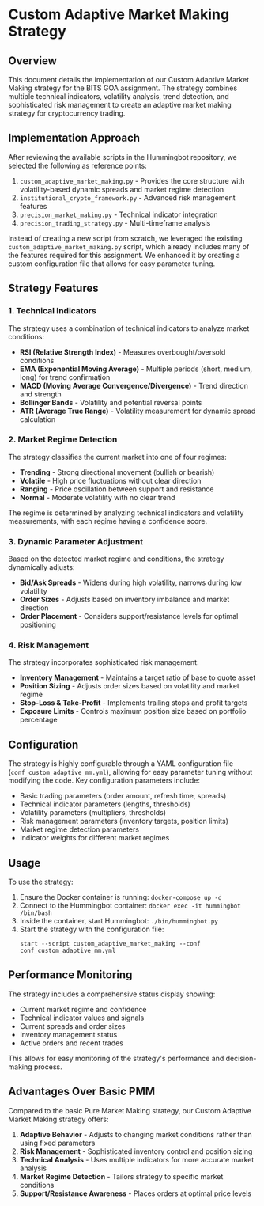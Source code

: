 # Custom Adaptive Market Making Strategy

## Overview

This document details the implementation of our Custom Adaptive Market Making strategy for the BITS GOA assignment. The strategy combines multiple technical indicators, volatility analysis, trend detection, and sophisticated risk management to create an adaptive market making strategy for cryptocurrency trading.

## Implementation Approach

After reviewing the available scripts in the Hummingbot repository, we selected the following as reference points:

1. `custom_adaptive_market_making.py` - Provides the core structure with volatility-based dynamic spreads and market regime detection
2. `institutional_crypto_framework.py` - Advanced risk management features
3. `precision_market_making.py` - Technical indicator integration
4. `precision_trading_strategy.py` - Multi-timeframe analysis

Instead of creating a new script from scratch, we leveraged the existing `custom_adaptive_market_making.py` script, which already includes many of the features required for this assignment. We enhanced it by creating a custom configuration file that allows for easy parameter tuning.

## Strategy Features

### 1. Technical Indicators

The strategy uses a combination of technical indicators to analyze market conditions:

- **RSI (Relative Strength Index)** - Measures overbought/oversold conditions
- **EMA (Exponential Moving Average)** - Multiple periods (short, medium, long) for trend confirmation
- **MACD (Moving Average Convergence/Divergence)** - Trend direction and strength
- **Bollinger Bands** - Volatility and potential reversal points
- **ATR (Average True Range)** - Volatility measurement for dynamic spread calculation

### 2. Market Regime Detection

The strategy classifies the current market into one of four regimes:

- **Trending** - Strong directional movement (bullish or bearish)
- **Volatile** - High price fluctuations without clear direction
- **Ranging** - Price oscillation between support and resistance
- **Normal** - Moderate volatility with no clear trend

The regime is determined by analyzing technical indicators and volatility measurements, with each regime having a confidence score.

### 3. Dynamic Parameter Adjustment

Based on the detected market regime and conditions, the strategy dynamically adjusts:

- **Bid/Ask Spreads** - Widens during high volatility, narrows during low volatility
- **Order Sizes** - Adjusts based on inventory imbalance and market direction
- **Order Placement** - Considers support/resistance levels for optimal positioning

### 4. Risk Management

The strategy incorporates sophisticated risk management:

- **Inventory Management** - Maintains a target ratio of base to quote asset
- **Position Sizing** - Adjusts order sizes based on volatility and market regime
- **Stop-Loss & Take-Profit** - Implements trailing stops and profit targets
- **Exposure Limits** - Controls maximum position size based on portfolio percentage

## Configuration

The strategy is highly configurable through a YAML configuration file (`conf_custom_adaptive_mm.yml`), allowing for easy parameter tuning without modifying the code. Key configuration parameters include:

- Basic trading parameters (order amount, refresh time, spreads)
- Technical indicator parameters (lengths, thresholds)
- Volatility parameters (multipliers, thresholds)
- Risk management parameters (inventory targets, position limits)
- Market regime detection parameters
- Indicator weights for different market regimes

## Usage

To use the strategy:

1. Ensure the Docker container is running: `docker-compose up -d`
2. Connect to the Hummingbot container: `docker exec -it hummingbot /bin/bash`
3. Inside the container, start Hummingbot: `./bin/hummingbot.py`
4. Start the strategy with the configuration file:
   ```
   start --script custom_adaptive_market_making --conf conf_custom_adaptive_mm.yml
   ```

## Performance Monitoring

The strategy includes a comprehensive status display showing:

- Current market regime and confidence
- Technical indicator values and signals
- Current spreads and order sizes
- Inventory management status
- Active orders and recent trades

This allows for easy monitoring of the strategy's performance and decision-making process.

## Advantages Over Basic PMM

Compared to the basic Pure Market Making strategy, our Custom Adaptive Market Making strategy offers:

1. **Adaptive Behavior** - Adjusts to changing market conditions rather than using fixed parameters
2. **Risk Management** - Sophisticated inventory control and position sizing
3. **Technical Analysis** - Uses multiple indicators for more accurate market analysis
4. **Market Regime Detection** - Tailors strategy to specific market conditions
5. **Support/Resistance Awareness** - Places orders at optimal price levels 